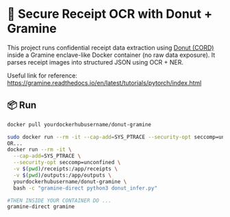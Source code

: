 # 🔐 Secure Receipt OCR with Donut + Gramine

This project runs confidential receipt data extraction using [Donut (CORD)](https://github.com/clovaai/donut) inside a Gramine enclave-like Docker container (no raw data exposure). It parses receipt images into structured JSON using OCR + NER.

Useful link for reference:
[https://gramine.readthedocs.io/en/latest/tutorials/pytorch/index.html
]([url](https://gramine.readthedocs.io/en/latest/tutorials/pytorch/index.html))
## 📦 Run

```bash
docker pull yourdockerhubusername/donut-gramine

sudo docker run --rm -it --cap-add=SYS_PTRACE --security-opt seccomp=unconfined --entrypoint /bin/bash donut-gramine-final
OR...
docker run --rm -it \
  --cap-add=SYS_PTRACE \
  --security-opt seccomp=unconfined \
  -v $(pwd)/receipts:/app/receipts \
  -v $(pwd)/outputs:/app/outputs \
  yourdockerhubusername/donut-gramine \
  bash -c "gramine-direct python3 donut_infer.py"

#THEN INSIDE YOUR CONTAINER DO ...
gramine-direct gramine
